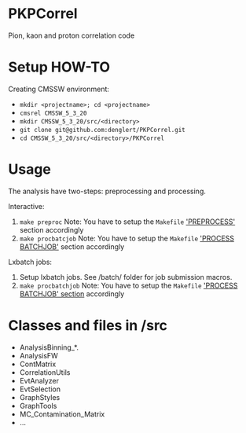 PKPCorrel
=========

Pion, kaon and proton correlation code

# Setup HOW-TO 

Creating CMSSW environment:
* `mkdir <projectname>; cd <projectname>`
* `cmsrel CMSSW_5_3_20`
* `mkdir CMSSW_5_3_20/src/<directory>`
* `git clone git@github.com:denglert/PKPCorrel.git`
* `cd CMSSW_5_3_20/src/<directory>/PKPCorrel`

# Usage

The analysis have two-steps: preprocessing and processing.

Interactive:

1. `make preproc`
  Note: You have to setup the `Makefile` ['PREPROCESS'](https://github.com/denglert/PKPCorrel/blob/master/Makefile#L17) section accordingly
2. `make procbatcjob`
  Note: You have to setup the `Makefile` ['PROCESS BATCHJOB'](https://github.com/denglert/PKPCorrel/blob/master/Makefile#L93) section accordingly

Lxbatch jobs:

1. Setup lxbatch jobs.
  See /batch/ folder for job submission macros.
2. `make procbatchjob`
  Note: You have to setup the `Makefile` ['PROCESS BATCHJOB' section](https://github.com/denglert/PKPCorrel/blob/master/Makefile#L93) accordingly


# Classes and files in /src
- AnalysisBinning_*.
- AnalysisFW
- ContMatrix
- CorrelationUtils
- EvtAnalyzer
- EvtSelection
- GraphStyles
- GraphTools
- MC_Contamination_Matrix
- ...
